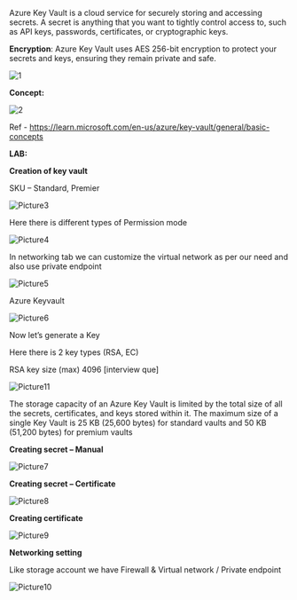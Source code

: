 Azure Key Vault is a cloud service for securely storing and accessing
secrets. A secret is anything that you want to tightly control access
to, such as API keys, passwords, certificates, or cryptographic keys.

**Encryption**: Azure Key Vault uses AES 256-bit encryption to protect your
secrets and keys, ensuring they remain private and safe.

![1](https://github.com/Shroov3/Journey-of-Azure/assets/113405359/74c62119-2ea4-4562-ad20-72a725f0cbaa)

**Concept:**

![2](https://github.com/Shroov3/Journey-of-Azure/assets/113405359/a7725f10-11be-4074-84cb-e7cba5109594)

Ref -
<https://learn.microsoft.com/en-us/azure/key-vault/general/basic-concepts>

**LAB:**

**Creation of key vault**

SKU – Standard, Premier

![Picture3](https://github.com/Shroov3/Journey-of-Azure/assets/113405359/1567760b-302c-4b04-8922-2e6f67db880b)

Here there is different types of Permission mode

![Picture4](https://github.com/Shroov3/Journey-of-Azure/assets/113405359/ec427215-a958-4878-b390-469204e92a49)

In networking tab we can customize the virtual network as per our need
and also use private endpoint

![Picture5](https://github.com/Shroov3/Journey-of-Azure/assets/113405359/3cb6a263-23cc-464b-9671-938328ed4916)

Azure Keyvault

![Picture6](https://github.com/Shroov3/Journey-of-Azure/assets/113405359/386a8b09-f83f-4b13-b648-9a0c2b5242bd)

Now let’s generate a Key

Here there is 2 key types (RSA, EC)

RSA key size (max) 4096 \[interview que\]

![Picture11](https://github.com/Shroov3/Journey-of-Azure/assets/113405359/7c8e03ed-313a-4056-a817-ee1289710efa)

The storage capacity of an Azure Key Vault is limited by the total size
of all the secrets, certificates, and keys stored within it. The maximum
size of a single Key Vault is 25 KB (25,600 bytes) for standard vaults
and 50 KB (51,200 bytes) for premium vaults

**Creating secret – Manual**

![Picture7](https://github.com/Shroov3/Journey-of-Azure/assets/113405359/c01d6218-09fa-4842-ac55-ecf755ef5b81)

**Creating secret – Certificate**

![Picture8](https://github.com/Shroov3/Journey-of-Azure/assets/113405359/eb2af436-4f85-450f-a971-485b362dcf18)

**Creating certificate**

![Picture9](https://github.com/Shroov3/Journey-of-Azure/assets/113405359/1288975b-a616-4283-8b09-5e7822c1f805)

**Networking setting**

Like storage account we have Firewall & Virtual network / Private
endpoint

![Picture10](https://github.com/Shroov3/Journey-of-Azure/assets/113405359/1bdca8db-dc2a-484d-af0b-71a9466ca04f)
